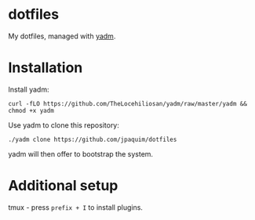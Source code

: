 # dotfiles

My dotfiles, managed with [yadm](https://thelocehiliosan.github.io/yadm/).

# Installation

Install yadm:
```
curl -fLO https://github.com/TheLocehiliosan/yadm/raw/master/yadm && chmod +x yadm

```
Use yadm to clone this repository:
```
./yadm clone https://github.com/jpaquim/dotfiles
```

yadm will then offer to bootstrap the system.

# Additional setup
tmux - press `prefix + I` to install plugins.
